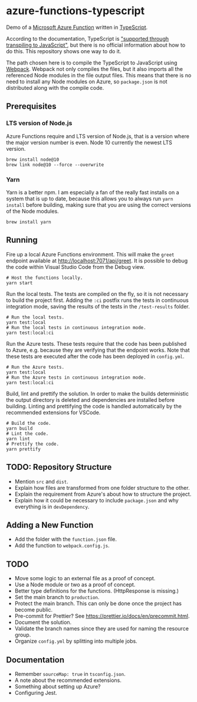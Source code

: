 # azure-functions-typescript

Demo of a [Microsoft Azure Function](https://docs.microsoft.com/en-us/azure/azure-functions/functions-overview) written in [TypeScript](https://www.typescriptlang.org/).

According to the documentation, TypeScript is ["supported through transpiling to JavaScript"](https://docs.microsoft.com/en-us/azure/azure-functions/supported-languages#languages-in-runtime-1x-and-2x), but there is no official information about how to do this. This repository shows one way to do it.

The path chosen here is to compile the TypeScript to JavaScript using [Webpack](https://webpack.js.org/). Webpack not only compiles the files, but it also imports all the referenced Node modules in the file output files. This means that there is no need to install any Node modules on Azure, so `package.json` is not distributed along with the compile code.

## Prerequisites

### LTS version of Node.js

Azure Functions require and LTS version of Node.js, that is a version where the major version number is even. Node 10 currently the newest LTS version.

    brew install node@10
    brew link node@10 --force --overwrite

### Yarn

Yarn is a better npm. I am especially a fan of the really fast installs on a system that is up to date, because this allows you to always run `yarn install` before building, making sure that you are using the correct versions of the Node modules.

    brew install yarn

## Running

Fire up a local Azure Functions environment. This will make the `greet` endpoint available at <http://localhost:7071/api/greet>. It is possible to debug the code within Visual Studio Code from the Debug view.

    # Host the functions locally.
    yarn start

Run the local tests. The tests are compiled on the fly, so it is not necessary to build the project first. Adding the `:ci` postfix runs the tests in continuous integration mode, saving the results of the tests in the `/test-results` folder.

    # Run the local tests.
    yarn test:local
    # Run the local tests in continuous integration mode.
    yarn test:local:ci

Run the Azure tests. These tests require that the code has been published to Azure, e.g. because they are verifying that the endpoint works. Note that these tests are executed after the code has been deployed in `config.yml`.

    # Run the Azure tests.
    yarn test:local
    # Run the Azure tests in continuous integration mode.
    yarn test:local:ci

Build, lint and prettify the solution. In order to make the builds deterministic the output directory is deleted and dependencies are installed before building. Linting and prettifying the code is handled automatically by the recommended extensions for VSCode.

    # Build the code.
    yarn build
    # Lint the code.
    yarn lint
    # Prettify the code.
    yarn prettify

## TODO: Repository Structure

- Mention `src` and `dist`.
- Explain how files are transformed from one folder structure to the other.
- Explain the requirement from Azure's about how to structure the project.
- Explain how it could be necessary to include `package.json` and why everything is in `devDependency`.

## Adding a New Function

- Add the folder with the `function.json` file.
- Add the function to `webpack.config.js`.

## TODO

- Move some logic to an external file as a proof of concept.
- Use a Node module or two as a proof of concept.
- Better type definitions for the functions. (HttpResponse is missing.)
- Set the main branch to `production`.
- Protect the main branch. This can only be done once the project has become public.
- Pre-commit for Prettier? See <https://prettier.io/docs/en/precommit.html>.
- Document the solution.
- Validate the branch names since they are used for naming the resource group.
- Organize `config.yml` by splitting into multiple jobs.

## Documentation

- Remember `sourceMap: true` in `tsconfig.json`.
- A note about the recommended extensions.
- Something about setting up Azure?
- Configuring Jest.
